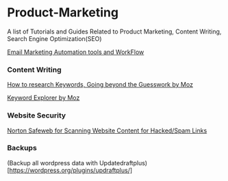 # Product-Marketing
A list of Tutorials and Guides Related to Product Marketing, Content Writing, Search Engine Optimization(SEO)

[Email Marketing Automation tools and WorkFlow]( https://www.reddit.com/r/startups/comments/4i002n/whats_your_best_email_automation_flow_look_like/)


### Content Writing

[How to research Keywords, Going beyond the Guesswork by Moz](https://moz.com/blog/keyword-research-2016-going-beyond-guesswork)

[Keyword Explorer by Moz](
https://moz.com/explorer/overview?q=Flask+Angularjs+API)


### Website Security

[Norton Safeweb for Scanning Website Content for Hacked/Spam Links](
https://safeweb.norton.com/)

### Backups

(Backup all wordpress data with Updatedraftplus)[https://wordpress.org/plugins/updraftplus/]



